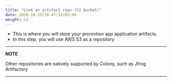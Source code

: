 ```yaml
---
title: "Link an artifact repo (S3 bucket)"
date: 2020-10-15T18:47:11+03:00
weight: 12
---
```


* This is where you will store your promotion app application artifacts.
* In this step, you will use AWS S3 as a repository

---
**NOTE**

Other repositories are natively supported by Colony, such as Jfrog Artifactory

---
